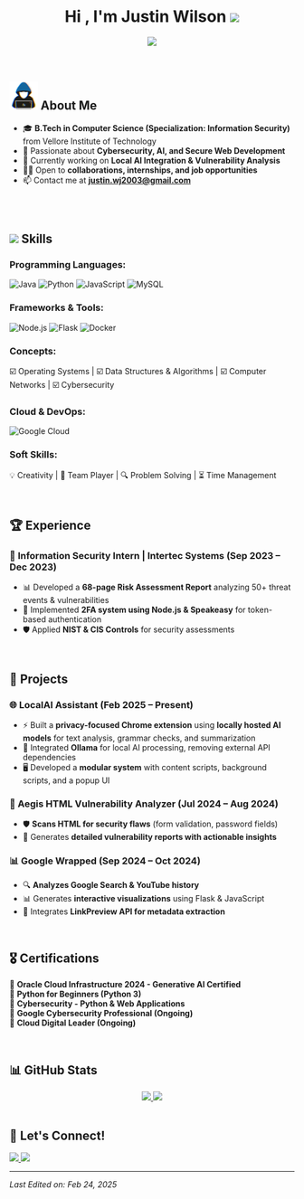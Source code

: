 <h1 align="center"><b>Hi , I'm Justin Wilson </b><img src="https://media.giphy.com/media/hvRJCLFzcasrR4ia7z/giphy.gif" width="35"></h1>

<p align="center">
  <a href="https://github.com/DenverCoder1/readme-typing-svg">
    <img src="https://readme-typing-svg.herokuapp.com?font=Time+New+Roman&color=cyan&size=25&center=true&vCenter=true&width=600&height=100&lines=Aspiring+Computer+Science+Professional;Information+Security+Enthusiast;Full-Stack+Developer;AI+Integration+Specialist;Continuous+Learner..">  
  </a>
</p>

<br>

## <picture><img src="https://github.com/0xAbdulKhalid/0xAbdulKhalid/raw/main/assets/mdImages/about_me.gif" width="50px"></picture> **About Me**

<picture>
  <img align="right" src="" width="250px">
</picture>

- 🎓 **B.Tech in Computer Science (Specialization: Information Security)** from Vellore Institute of Technology  
- 🔐 Passionate about **Cybersecurity, AI, and Secure Web Development**  
- 🌱 Currently working on **Local AI Integration & Vulnerability Analysis**  
- 👨‍💻 Open to **collaborations, internships, and job opportunities**  
- 📫 Contact me at **justin.wj2003@gmail.com**  

<br><br>

## <img src="https://media2.giphy.com/media/QssGEmpkyEOhBCb7e1/giphy.gif?cid=ecf05e47a0n3gi1bfqntqmob8g9aid1oyj2wr3ds3mg700bl&rid=giphy.gif" width="25"> **Skills**

### **Programming Languages:**

![Java](https://img.shields.io/badge/Java%20-%23ED8B00.svg?style=for-the-badge&logo=openjdk&logoColor=white)
![Python](https://img.shields.io/badge/Python%20-%2314354C.svg?style=for-the-badge&logo=python&logoColor=white)
![JavaScript](https://img.shields.io/badge/JavaScript%20-%23F7DF1E.svg?style=for-the-badge&logo=javascript&logoColor=black)
![MySQL](https://img.shields.io/badge/MySQL-%2300f.svg?style=for-the-badge&logo=mysql&logoColor=white)

### **Frameworks & Tools:**

![Node.js](https://img.shields.io/badge/Node.js%20-%2343853D.svg?style=for-the-badge&logo=node.js&logoColor=white)
![Flask](https://img.shields.io/badge/Flask%20-%23000.svg?style=for-the-badge&logo=flask&logoColor=white)
![Docker](https://img.shields.io/badge/Docker%20-%230db7ed.svg?style=for-the-badge&logo=docker&logoColor=white)

### **Concepts:**

☑️ Operating Systems | ☑️ Data Structures & Algorithms | ☑️ Computer Networks | ☑️ Cybersecurity  

### **Cloud & DevOps:**

![Google Cloud](https://img.shields.io/badge/Google%20Cloud-%234285F4.svg?style=for-the-badge&logo=google-cloud&logoColor=white)

### **Soft Skills:**

💡 Creativity | 🤝 Team Player | 🔍 Problem Solving | ⏳ Time Management  

<br>

## 🏆 **Experience**

### 🔹 **Information Security Intern | Intertec Systems (Sep 2023 – Dec 2023)**
- 📊 Developed a **68-page Risk Assessment Report** analyzing 50+ threat events & vulnerabilities  
- 🔑 Implemented **2FA system using Node.js & Speakeasy** for token-based authentication  
- 🛡️ Applied **NIST & CIS Controls** for security assessments  

<br>

## 🚀 **Projects**

### **🌐 LocalAI Assistant (Feb 2025 – Present)**  
- ⚡ Built a **privacy-focused Chrome extension** using **locally hosted AI models** for text analysis, grammar checks, and summarization  
- 🚀 Integrated **Ollama** for local AI processing, removing external API dependencies  
- 🖥️ Developed a **modular system** with content scripts, background scripts, and a popup UI  

### **🔎 Aegis HTML Vulnerability Analyzer (Jul 2024 – Aug 2024)**  
- 🛡️ **Scans HTML for security flaws** (form validation, password fields)  
- 📄 Generates **detailed vulnerability reports with actionable insights**  

### **📊 Google Wrapped (Sep 2024 – Oct 2024)**  
- 🔍 **Analyzes Google Search & YouTube history**  
- 📊 Generates **interactive visualizations** using Flask & JavaScript  
- 🔗 Integrates **LinkPreview API for metadata extraction**  

<br>

## 🎖️ **Certifications**

🏅 **Oracle Cloud Infrastructure 2024 - Generative AI Certified**  
🏅 **Python for Beginners (Python 3)**  
🏅 **Cybersecurity - Python & Web Applications**  
🏅 **Google Cybersecurity Professional (Ongoing)**  
🏅 **Cloud Digital Leader (Ongoing)**  

<br>

## 📊 **GitHub Stats**

<div align="center">
  <a href="https://github.com/codecat1111">
    <img src="https://github-readme-stats.vercel.app/api?username=codecat1111&include_all_commits=true&count_private=true&show_icons=true&line_height=20&title_color=7A7ADB&icon_color=2234AE&text_color=D3D3D3&bg_color=0,000000,130F40" width="450"/>
    <img src="https://github-readme-stats.vercel.app/api/top-langs?username=codecat1111&show_icons=true&locale=en&layout=compact&line_height=20&title_color=7A7ADB&icon_color=2234AE&text_color=D3D3D3&bg_color=0,000000,130F40" width="375" />
  </a>
</div>

<br>

## 🤝 **Let's Connect!**

<p align="left">
<a href="https://linkedin.com/in/justin-wilson" target="_blank">
  <img src="https://img.shields.io/badge/LinkedIn-JustinWilson-blue?style=for-the-badge&logo=linkedin" />
</a>
<a href="mailto:justin.wj2003@gmail.com">
  <img src="https://img.shields.io/badge/Gmail-justin.wj2003-red?style=for-the-badge&logo=gmail" />
</a>
</p>

---

_Last Edited on: Feb 24, 2025_
